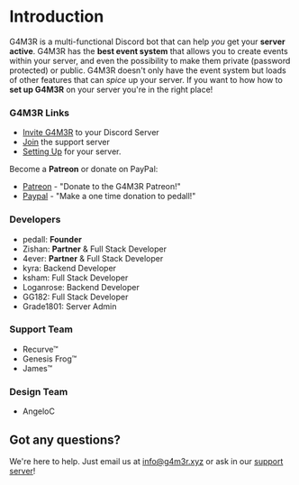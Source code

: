 # Introduction

G4M3R is a multi-functional Discord bot that can help _you_ get your **server active**. G4M3R has the **best event system** that allows you to create events within your server, and even the possibility to make them private \(password protected\) or public. G4M3R doesn't only have the event system but loads of other features that can _spice_ up your server. If you want to how how to **set up G4M3R** on your server you're in the right place!

### G4M3R Links

* [Invite G4M3R](http://invite.g4m3r.xyz) to your Discord Server
* [Join](http://support.g4m3r.xyz) the support server
* [Setting Up](setting-up/) for your server.

Become a **Patreon** or donate on PayPal:

* [Patreon](https://www.patreon.com/g4m3r) - "Donate to the G4M3R Patreon!" 
* [Paypal](https://www.paypal.me/pedall) - "Make a one time donation to pedall!"

### Developers

* pedall: **Founder**
* Zishan: **Partner** & Full Stack Developer
* 4ever: **Partner** & Full Stack Developer
* kyra: Backend Developer
* ksham: Full Stack Developer
* Loganrose: Backend Developer
* GG182: Full Stack Developer
* Grade1801: Server Admin

### Support Team

* Recurve™
* Genesis Frog™
* James™

### Design Team

* AngeloC

## Got any questions?

We're here to help. Just email us at info@g4m3r.xyz or ask in our [support server](https://discord.gg/mtJyQjW)!

